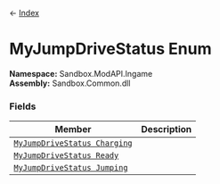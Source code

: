 ← [Index](index)
# MyJumpDriveStatus Enum
**Namespace:** Sandbox.ModAPI.Ingame  
**Assembly:** Sandbox.Common.dll  
### Fields
|Member|Description|
|---|---|
|[`MyJumpDriveStatus Charging`](Sandbox.ModAPI.Ingame.Charging)||
|[`MyJumpDriveStatus Ready`](Sandbox.ModAPI.Ingame.Ready)||
|[`MyJumpDriveStatus Jumping`](Sandbox.ModAPI.Ingame.Jumping)||
